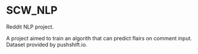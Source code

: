 # SCW_NLP
Reddit NLP project. 

A project aimed to train an algorith that can predict flairs on comment input. 
Dataset provided by pushshift.io.

